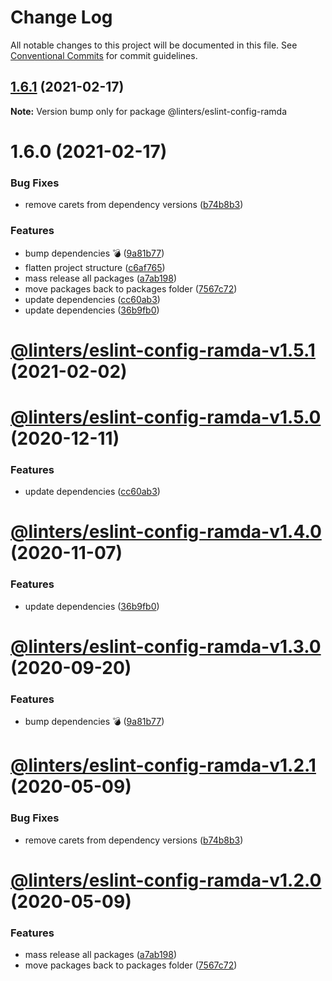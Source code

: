 # Change Log

All notable changes to this project will be documented in this file.
See [Conventional Commits](https://conventionalcommits.org) for commit guidelines.

## [1.6.1](https://github.com/developer239/linters/compare/@linters/eslint-config-ramda@1.6.0...@linters/eslint-config-ramda@1.6.1) (2021-02-17)

**Note:** Version bump only for package @linters/eslint-config-ramda





# 1.6.0 (2021-02-17)


### Bug Fixes

* remove carets from dependency versions ([b74b8b3](https://github.com/developer239/linters/commit/b74b8b3b4c4c2e3afe3c1c9130262844ae515364))


### Features

* bump dependencies 💣 ([9a81b77](https://github.com/developer239/linters/commit/9a81b773be6e80179c959a4672a7e037721bbd5c))
* flatten project structure ([c6af765](https://github.com/developer239/linters/commit/c6af765b1de34223f2703e128c80838f0cb9e0fd))
* mass release all packages ([a7ab198](https://github.com/developer239/linters/commit/a7ab198fe829a1621f9dcb6c4adf04d406331b9e))
* move packages back to packages folder ([7567c72](https://github.com/developer239/linters/commit/7567c72db65a8fbe356e72fe59d8ba2c64e13305))
* update dependencies ([cc60ab3](https://github.com/developer239/linters/commit/cc60ab39ae9454b463be90b60bdc46d3285f51ad))
* update dependencies ([36b9fb0](https://github.com/developer239/linters/commit/36b9fb0e9a51c60a4d527aca9c8e3d5718379b26))





# [@linters/eslint-config-ramda-v1.5.1](https://github.com/developer239/linters/compare/@linters/eslint-config-ramda-v1.5.0...@linters/eslint-config-ramda-v1.5.1) (2021-02-02)

# [@linters/eslint-config-ramda-v1.5.0](https://github.com/developer239/linters/compare/@linters/eslint-config-ramda-v1.4.0...@linters/eslint-config-ramda-v1.5.0) (2020-12-11)


### Features

* update dependencies ([cc60ab3](https://github.com/developer239/linters/commit/cc60ab39ae9454b463be90b60bdc46d3285f51ad))

# [@linters/eslint-config-ramda-v1.4.0](https://github.com/developer239/linters/compare/@linters/eslint-config-ramda-v1.3.0...@linters/eslint-config-ramda-v1.4.0) (2020-11-07)


### Features

* update dependencies ([36b9fb0](https://github.com/developer239/linters/commit/36b9fb0e9a51c60a4d527aca9c8e3d5718379b26))

# [@linters/eslint-config-ramda-v1.3.0](https://github.com/developer239/linters/compare/@linters/eslint-config-ramda-v1.2.1...@linters/eslint-config-ramda-v1.3.0) (2020-09-20)


### Features

* bump dependencies 💣 ([9a81b77](https://github.com/developer239/linters/commit/9a81b773be6e80179c959a4672a7e037721bbd5c))

# [@linters/eslint-config-ramda-v1.2.1](https://github.com/developer239/linters/compare/@linters/eslint-config-ramda-v1.2.0...@linters/eslint-config-ramda-v1.2.1) (2020-05-09)


### Bug Fixes

* remove carets from dependency versions ([b74b8b3](https://github.com/developer239/linters/commit/b74b8b3b4c4c2e3afe3c1c9130262844ae515364))

# [@linters/eslint-config-ramda-v1.2.0](https://github.com/developer239/linters/compare/@linters/eslint-config-ramda-v1.1.0...@linters/eslint-config-ramda-v1.2.0) (2020-05-09)


### Features

* mass release all packages ([a7ab198](https://github.com/developer239/linters/commit/a7ab198fe829a1621f9dcb6c4adf04d406331b9e))
* move packages back to packages folder ([7567c72](https://github.com/developer239/linters/commit/7567c72db65a8fbe356e72fe59d8ba2c64e13305))
